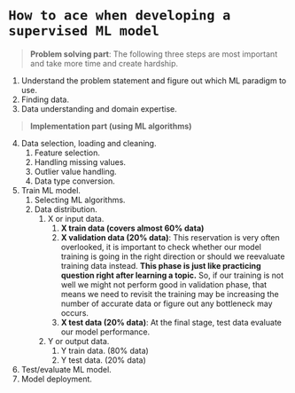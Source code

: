 # **```How to ace when developing a supervised ML model```**

> **Problem solving part**: The following three steps are most important and take more time and create hardship.

1. Understand the problem statement and figure out which ML paradigm to use.
2. Finding data.
3. Data understanding and domain expertise. 

> **Implementation part (using ML algorithms)**

4. Data selection, loading and cleaning.
   1. Feature selection.
   2. Handling missing values.
   3. Outlier value handling.
   4. Data type conversion.
5. Train ML model.
   1. Selecting ML algorithms.
   2. Data distribution.
      1. X or input data.
         1. **X train data (covers almost 60% data)**
         2. **X validation data (20% data)**: This reservation is very often overlooked, it is important to check whether our model training is going in the right direction or should we reevaluate training data instead. **This phase is just like practicing question right after learning a topic.** So, if our training is not well we might not perform good in validation phase, that means we need to revisit the training may be increasing the number of accurate data or figure out any bottleneck may occurs.
         3. **X test data (20% data)**: At the final stage, test data evaluate our model performance.
      2. Y or output data.
         1. Y train data. (80% data)
         2. Y test data. (20% data) 
6. Test/evaluate ML model.
7. Model deployment.


